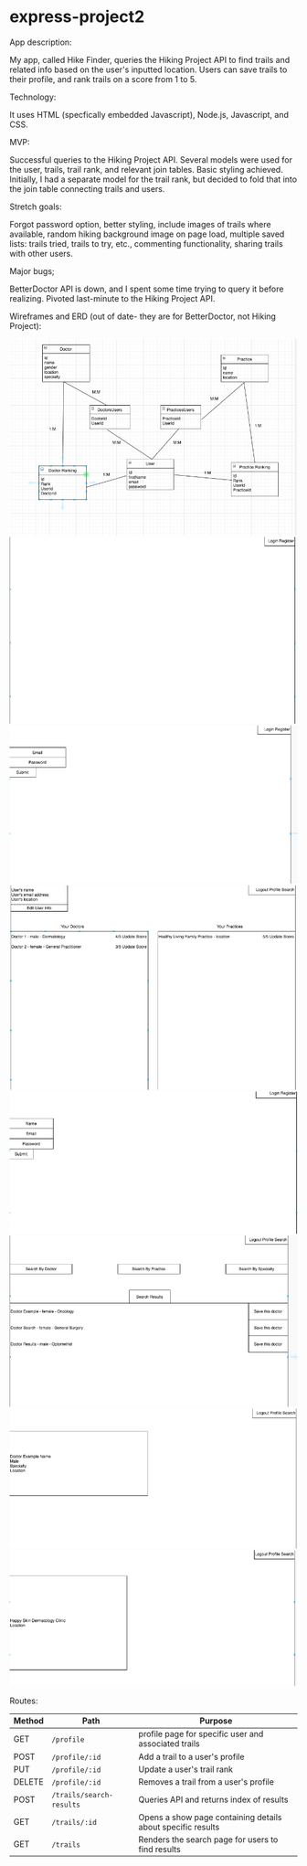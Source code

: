 # express-project2

App description:

My app, called Hike Finder, queries the Hiking Project API to find trails and related info based on the user's inputted location. Users can save trails to their profile, and rank trails on a score from 1 to 5.

Technology:

It uses HTML (specfically embedded Javascript), Node.js, Javascript, and CSS.

MVP:

Successful queries to the Hiking Project API. Several models were used for the user, trails, trail rank, and relevant join tables. Basic styling achieved. Initially, I had a separate model for the trail rank, but decided to fold that into the join table connecting trails and users.

Stretch goals:

Forgot password option, better styling, include images of trails where available, random hiking background image on page load, multiple saved lists: trails tried, trails to try, etc., commenting functionality, sharing trails with other users.

Major bugs;

BetterDoctor API is down, and I spent some time trying to query it before realizing. Pivoted last-minute to the Hiking Project API.

Wireframes and ERD (out of date- they are for BetterDoctor, not Hiking Project):

![wireframe_one](./ERD.png)
![wireframe_one](./Home.png)
![wireframe_one](./Login.png)
![wireframe_one](./Profile.png)
![wireframe_one](./Register.png)
![wireframe_one](./Search.png)
![wireframe_one](./Show-Doctor.png)
![wireframe_one](./Show-Practice.png)

Routes:

 Method | Path | Purpose |
| ------ | -------------- | -------------------------------- |
| GET | `/profile` | profile page for specific user and associated trails |
| POST | `/profile/:id` | Add a trail to a user's profile |
| PUT | `/profile/:id` | Update a user's trail rank |
| DELETE | `/profile/:id` | Removes a trail from a user's profile |
| POST | `/trails/search-results` | Queries API and returns index of results |
| GET | `/trails/:id` | Opens a show page containing details about specific results |
| GET | `/trails` | Renders the search page for users to find results |
